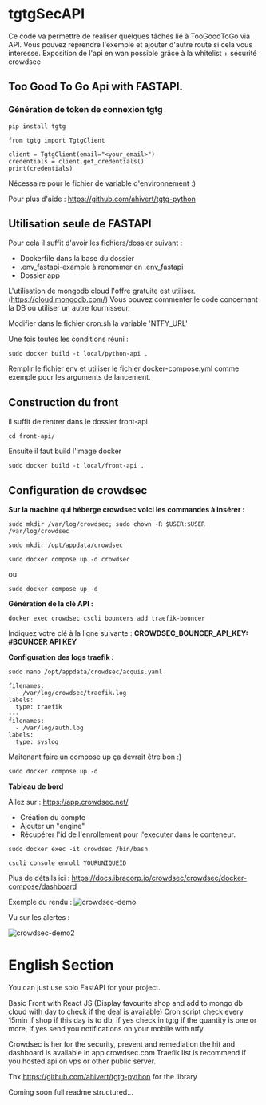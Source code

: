 # tgtgSecAPI

Ce code va permettre de realiser quelques tâches lié à TooGoodToGo via API.
Vous pouvez reprendre l'exemple et ajouter d'autre route si cela vous interesse.
Exposition de l'api en wan possible grâce à la whitelist + sécurité crowdsec

## Too Good To Go Api with FASTAPI.

### Génération de token de connexion tgtg

```pip install tgtg```
```
from tgtg import TgtgClient

client = TgtgClient(email="<your_email>")
credentials = client.get_credentials()
print(credentials)
```

Nécessaire pour le fichier de variable d'environnement :)

Pour plus d'aide : https://github.com/ahivert/tgtg-python

## Utilisation seule de FASTAPI

Pour cela il suffit d'avoir les fichiers/dossier suivant : 

- Dockerfile dans la base du dossier
- .env_fastapi-example à renommer en .env_fastapi
- Dossier app

L'utilisation de mongodb cloud l'offre gratuite est utiliser. (https://cloud.mongodb.com/) 
Vous pouvez commenter le code concernant la DB ou utiliser un autre fournisseur.

Modifier dans le fichier cron.sh la variable 'NTFY_URL'

Une fois toutes les conditions réuni :

```sudo docker build -t local/python-api .```

Remplir le fichier env et utiliser le fichier docker-compose.yml comme exemple pour les arguments de lancement.

## Construction du front 

il suffit de rentrer dans le dossier front-api

```cd front-api/```

Ensuite il faut build l'image docker

```
sudo docker build -t local/front-api .
```

## Configuration de crowdsec

**Sur la machine qui héberge crowdsec voici les commandes à insérer :**

```sudo mkdir /var/log/crowdsec; sudo chown -R $USER:$USER /var/log/crowdsec ```

```sudo mkdir /opt/appdata/crowdsec```

```sudo docker compose up -d crowdsec```

ou

```sudo docker compose up -d ```

**Génération de la clé API :**

```docker exec crowdsec cscli bouncers add traefik-bouncer```

Indiquez votre clé à la ligne suivante : **CROWDSEC_BOUNCER_API_KEY: #BOUNCER API KEY**

**Configuration des logs traefik :**

```sudo nano /opt/appdata/crowdsec/acquis.yaml```
```
filenames:
  - /var/log/crowdsec/traefik.log
labels:
  type: traefik
---
filenames:
  - /var/log/auth.log
labels:
  type: syslog
```
Maitenant faire un compose up ça devrait être bon :)

```sudo docker compose up -d```

**Tableau de bord**

Allez sur : https://app.crowdsec.net/

- Création du compte
- Ajouter un "engine"
- Récupérer l'id de l'enrollement pour l'executer dans le conteneur.

```
sudo docker exec -it crowdsec /bin/bash
```
```
cscli console enroll YOURUNIQUEID
```

Plus de détails ici : https://docs.ibracorp.io/crowdsec/crowdsec/docker-compose/dashboard

Exemple du rendu :
![crowdsec-demo](https://github.com/Ninapepite/tgtgSecAPI/assets/108991904/65310b0f-6b12-4aa4-b6b6-809dbd6ceda9)

Vu sur les alertes :

![crowdsec-demo2](https://github.com/Ninapepite/tgtgSecAPI/assets/108991904/2474966e-4f63-4213-9fe3-44d858d14b0a)



# English Section
You can just use solo FastAPI for your project.



Basic Front with React JS (Display favourite shop and add to mongo db cloud with day to check if the deal is available)
Cron script check every 15min if shop if this day is to db, if yes check in tgtg if the quantity is one or more, if yes send you notifications on your mobile with ntfy.

Crowdsec is her for the security, prevent and remediation the hit and dashboard is available in app.crowdsec.com
Traefik list is recommend if you hosted api on vps or other public server.

Thx https://github.com/ahivert/tgtg-python for the library



Coming soon full readme structured...
